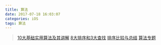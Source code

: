 ```yaml
---
title: 算法
date: 2017-07-18 16:03:07
categories: iOS 
tags: 算法
---
```


> [10大基础实用算法及其讲解](https://blog.csdn.net/zhangguofu2/article/details/31810179)
> [8大排序和3大查找](https://blog.csdn.net/cczk8138/article/details/31960407)
> [排序比较与总结](https://blog.csdn.net/cuit/article/details/9497065)
> [算法专题](https://www.jianshu.com/nb/5402645)

<br>
<br>
<br>

